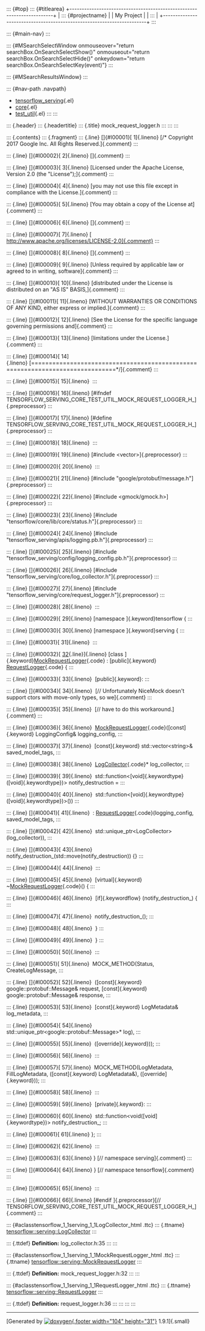 ::: {#top}
::: {#titlearea}
+-----------------------------------------------------------------------+
| ::: {#projectname}                                                    |
| My Project                                                            |
| :::                                                                   |
+-----------------------------------------------------------------------+
:::

::: {#main-nav}
:::

::: {#MSearchSelectWindow onmouseover="return searchBox.OnSearchSelectShow()" onmouseout="return searchBox.OnSearchSelectHide()" onkeydown="return searchBox.OnSearchSelectKey(event)"}
:::

::: {#MSearchResultsWindow}
:::

::: {#nav-path .navpath}
-   [tensorflow\_serving](dir_bbc8937306723ff096d79d77f4a73363.html){.el}
-   [core](dir_517df0ab1daf8f221f60ae5135602a49.html){.el}
-   [test\_util](dir_306b000a767a3d8d2b2841959aa6b5f0.html){.el}
:::
:::

::: {.header}
::: {.headertitle}
::: {.title}
mock\_request\_logger.h
:::
:::
:::

::: {.contents}
::: {.fragment}
::: {.line}
[]{#l00001}[ 1]{.lineno} [/\* Copyright 2017 Google Inc. All Rights
Reserved.]{.comment}
:::

::: {.line}
[]{#l00002}[ 2]{.lineno} []{.comment}
:::

::: {.line}
[]{#l00003}[ 3]{.lineno} [Licensed under the Apache License, Version 2.0
(the \"License\");]{.comment}
:::

::: {.line}
[]{#l00004}[ 4]{.lineno} [you may not use this file except in compliance
with the License.]{.comment}
:::

::: {.line}
[]{#l00005}[ 5]{.lineno} [You may obtain a copy of the License
at]{.comment}
:::

::: {.line}
[]{#l00006}[ 6]{.lineno} []{.comment}
:::

::: {.line}
[]{#l00007}[ 7]{.lineno} [
http://www.apache.org/licenses/LICENSE-2.0]{.comment}
:::

::: {.line}
[]{#l00008}[ 8]{.lineno} []{.comment}
:::

::: {.line}
[]{#l00009}[ 9]{.lineno} [Unless required by applicable law or agreed to
in writing, software]{.comment}
:::

::: {.line}
[]{#l00010}[ 10]{.lineno} [distributed under the License is distributed
on an \"AS IS\" BASIS,]{.comment}
:::

::: {.line}
[]{#l00011}[ 11]{.lineno} [WITHOUT WARRANTIES OR CONDITIONS OF ANY KIND,
either express or implied.]{.comment}
:::

::: {.line}
[]{#l00012}[ 12]{.lineno} [See the License for the specific language
governing permissions and]{.comment}
:::

::: {.line}
[]{#l00013}[ 13]{.lineno} [limitations under the License.]{.comment}
:::

::: {.line}
[]{#l00014}[
14]{.lineno} [==============================================================================\*/]{.comment}
:::

::: {.line}
[]{#l00015}[ 15]{.lineno} 
:::

::: {.line}
[]{#l00016}[ 16]{.lineno} [\#ifndef
TENSORFLOW\_SERVING\_CORE\_TEST\_UTIL\_MOCK\_REQUEST\_LOGGER\_H\_]{.preprocessor}
:::

::: {.line}
[]{#l00017}[ 17]{.lineno} [\#define
TENSORFLOW\_SERVING\_CORE\_TEST\_UTIL\_MOCK\_REQUEST\_LOGGER\_H\_]{.preprocessor}
:::

::: {.line}
[]{#l00018}[ 18]{.lineno} 
:::

::: {.line}
[]{#l00019}[ 19]{.lineno} [\#include \<vector\>]{.preprocessor}
:::

::: {.line}
[]{#l00020}[ 20]{.lineno} 
:::

::: {.line}
[]{#l00021}[ 21]{.lineno} [\#include
\"google/protobuf/message.h\"]{.preprocessor}
:::

::: {.line}
[]{#l00022}[ 22]{.lineno} [\#include \<gmock/gmock.h\>]{.preprocessor}
:::

::: {.line}
[]{#l00023}[ 23]{.lineno} [\#include
\"tensorflow/core/lib/core/status.h\"]{.preprocessor}
:::

::: {.line}
[]{#l00024}[ 24]{.lineno} [\#include
\"tensorflow\_serving/apis/logging.pb.h\"]{.preprocessor}
:::

::: {.line}
[]{#l00025}[ 25]{.lineno} [\#include
\"tensorflow\_serving/config/logging\_config.pb.h\"]{.preprocessor}
:::

::: {.line}
[]{#l00026}[ 26]{.lineno} [\#include
\"tensorflow\_serving/core/log\_collector.h\"]{.preprocessor}
:::

::: {.line}
[]{#l00027}[ 27]{.lineno} [\#include
\"tensorflow\_serving/core/request\_logger.h\"]{.preprocessor}
:::

::: {.line}
[]{#l00028}[ 28]{.lineno} 
:::

::: {.line}
[]{#l00029}[ 29]{.lineno} [namespace ]{.keyword}tensorflow {
:::

::: {.line}
[]{#l00030}[ 30]{.lineno} [namespace ]{.keyword}serving {
:::

::: {.line}
[]{#l00031}[ 31]{.lineno} 
:::

::: {.line}
[]{#l00032}[
[32](classtensorflow_1_1serving_1_1MockRequestLogger.html){.line}]{.lineno} [class
]{.keyword}[MockRequestLogger](classtensorflow_1_1serving_1_1MockRequestLogger.html){.code}
: [public]{.keyword}
[RequestLogger](classtensorflow_1_1serving_1_1RequestLogger.html){.code}
{
:::

::: {.line}
[]{#l00033}[ 33]{.lineno}  [public]{.keyword}:
:::

::: {.line}
[]{#l00034}[ 34]{.lineno}  [// Unfortunately NiceMock doesn\'t support
ctors with move-only types, so we]{.comment}
:::

::: {.line}
[]{#l00035}[ 35]{.lineno}  [// have to do this workaround.]{.comment}
:::

::: {.line}
[]{#l00036}[ 36]{.lineno} 
[MockRequestLogger](classtensorflow_1_1serving_1_1MockRequestLogger.html){.code}([const]{.keyword}
LoggingConfig& logging\_config,
:::

::: {.line}
[]{#l00037}[ 37]{.lineno}  [const]{.keyword} std::vector\<string\>&
saved\_model\_tags,
:::

::: {.line}
[]{#l00038}[ 38]{.lineno} 
[LogCollector](classtensorflow_1_1serving_1_1LogCollector.html){.code}\*
log\_collector,
:::

::: {.line}
[]{#l00039}[ 39]{.lineno} 
std::function\<[void]{.keywordtype}([void]{.keywordtype})\>
notify\_destruction =
:::

::: {.line}
[]{#l00040}[ 40]{.lineno} 
std::function\<[void]{.keywordtype}([void]{.keywordtype})\>())
:::

::: {.line}
[]{#l00041}[ 41]{.lineno}  :
[RequestLogger](classtensorflow_1_1serving_1_1RequestLogger.html){.code}(logging\_config,
saved\_model\_tags,
:::

::: {.line}
[]{#l00042}[ 42]{.lineno} 
std::unique\_ptr\<LogCollector\>(log\_collector)),
:::

::: {.line}
[]{#l00043}[ 43]{.lineno} 
notify\_destruction\_(std::move(notify\_destruction)) {}
:::

::: {.line}
[]{#l00044}[ 44]{.lineno} 
:::

::: {.line}
[]{#l00045}[ 45]{.lineno}  [virtual]{.keyword}
\~[MockRequestLogger](classtensorflow_1_1serving_1_1MockRequestLogger.html){.code}()
{
:::

::: {.line}
[]{#l00046}[ 46]{.lineno}  [if]{.keywordflow} (notify\_destruction\_) {
:::

::: {.line}
[]{#l00047}[ 47]{.lineno}  notify\_destruction\_();
:::

::: {.line}
[]{#l00048}[ 48]{.lineno}  }
:::

::: {.line}
[]{#l00049}[ 49]{.lineno}  }
:::

::: {.line}
[]{#l00050}[ 50]{.lineno} 
:::

::: {.line}
[]{#l00051}[ 51]{.lineno}  MOCK\_METHOD(Status, CreateLogMessage,
:::

::: {.line}
[]{#l00052}[ 52]{.lineno}  ([const]{.keyword} google::protobuf::Message&
request, [const]{.keyword} google::protobuf::Message& response,
:::

::: {.line}
[]{#l00053}[ 53]{.lineno}  [const]{.keyword} LogMetadata& log\_metadata,
:::

::: {.line}
[]{#l00054}[ 54]{.lineno} 
std::unique\_ptr\<google::protobuf::Message\>\* log),
:::

::: {.line}
[]{#l00055}[ 55]{.lineno}  ([override]{.keyword}));
:::

::: {.line}
[]{#l00056}[ 56]{.lineno} 
:::

::: {.line}
[]{#l00057}[ 57]{.lineno}  MOCK\_METHOD(LogMetadata, FillLogMetadata,
([const]{.keyword} LogMetadata&), ([override]{.keyword}));
:::

::: {.line}
[]{#l00058}[ 58]{.lineno} 
:::

::: {.line}
[]{#l00059}[ 59]{.lineno}  [private]{.keyword}:
:::

::: {.line}
[]{#l00060}[ 60]{.lineno}  std::function\<void([void]{.keywordtype})\>
notify\_destruction\_;
:::

::: {.line}
[]{#l00061}[ 61]{.lineno} };
:::

::: {.line}
[]{#l00062}[ 62]{.lineno} 
:::

::: {.line}
[]{#l00063}[ 63]{.lineno} } [// namespace serving]{.comment}
:::

::: {.line}
[]{#l00064}[ 64]{.lineno} } [// namespace tensorflow]{.comment}
:::

::: {.line}
[]{#l00065}[ 65]{.lineno} 
:::

::: {.line}
[]{#l00066}[ 66]{.lineno} [\#endif ]{.preprocessor}[//
TENSORFLOW\_SERVING\_CORE\_TEST\_UTIL\_MOCK\_REQUEST\_LOGGER\_H\_]{.comment}
:::

::: {#aclasstensorflow_1_1serving_1_1LogCollector_html .ttc}
::: {.ttname}
[tensorflow::serving::LogCollector](classtensorflow_1_1serving_1_1LogCollector.html)
:::

::: {.ttdef}
**Definition:** log\_collector.h:35
:::
:::

::: {#aclasstensorflow_1_1serving_1_1MockRequestLogger_html .ttc}
::: {.ttname}
[tensorflow::serving::MockRequestLogger](classtensorflow_1_1serving_1_1MockRequestLogger.html)
:::

::: {.ttdef}
**Definition:** mock\_request\_logger.h:32
:::
:::

::: {#aclasstensorflow_1_1serving_1_1RequestLogger_html .ttc}
::: {.ttname}
[tensorflow::serving::RequestLogger](classtensorflow_1_1serving_1_1RequestLogger.html)
:::

::: {.ttdef}
**Definition:** request\_logger.h:36
:::
:::
:::
:::

------------------------------------------------------------------------

[Generated by [![doxygen](doxygen.svg){.footer width="104"
height="31"}](https://www.doxygen.org/index.html) 1.9.1]{.small}
